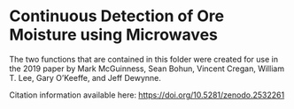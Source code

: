 # Continuous Detection of Ore Moisture using Microwaves
The two functions that are contained in this folder were created for use in the 2019 paper by Mark McGuinness, Sean Bohun, Vincent Cregan, William T. Lee, Gary O’Keeffe, and Jeff Dewynne.

Citation information available here: https://doi.org/10.5281/zenodo.2532261
